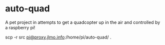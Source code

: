 # auto-quad

A pet project in attempts to get a quadcopter up in the air and controlled by a raspberry pi!

scp -r src pi@proxy.jlmo.info:/home/pi/auto-quad/ .